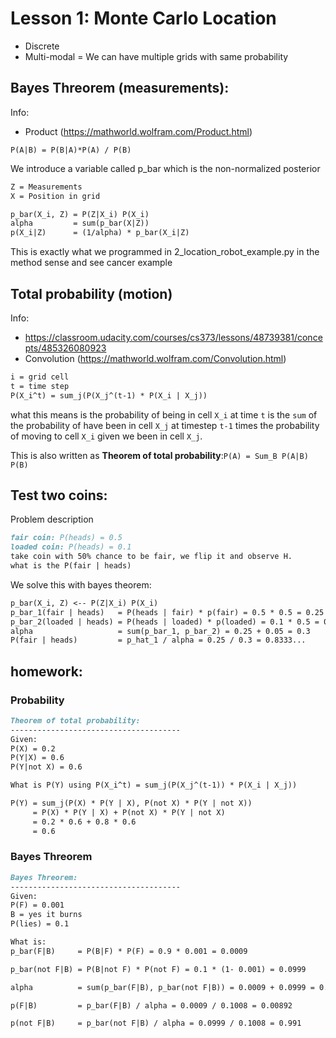 # Lesson 1: Monte Carlo Location
* Discrete 
* Multi-modal = We can have multiple grids with same probability

## Bayes Threorem (measurements):
Info:
* Product (https://mathworld.wolfram.com/Product.html)

``P(A|B) = P(B|A)*P(A) / P(B)``


We introduce a variable called p_bar which is the non-normalized posterior

```markdown
Z = Measurements
X = Position in grid

p_bar(X_i, Z) = P(Z|X_i) P(X_i)
alpha         = sum(p_bar(X|Z))
p(X_i|Z)      = (1/alpha) * p_bar(X_i|Z)
```
This is exactly what we programmed in 2_location_robot_example.py in the method sense and see cancer example

## Total probability (motion)
Info:
* https://classroom.udacity.com/courses/cs373/lessons/48739381/concepts/485326080923
* Convolution (https://mathworld.wolfram.com/Convolution.html)

```markdown
i = grid cell
t = time step
P(X_i^t) = sum_j(P(X_j^(t-1) * P(X_i | X_j))
```
what this means is the probability of being in cell ``X_i`` at time ``t`` is the ``sum`` of the probability of have been in cell ``X_j`` at timestep ``t-1`` times the probability of moving to cell ``X_i`` given we been in cell ``X_j``.

This is also written as **Theorem of total probability**:``P(A) = Sum_B P(A|B) P(B)``



## Test two coins:
Problem description
```markdown
fair coin: P(heads) = 0.5
loaded coin: P(heads) = 0.1
take coin with 50% chance to be fair, we flip it and observe H. 
what is the P(fair | heads)
```


We solve this with bayes theorem:
```markdown
p_bar(X_i, Z) <-- P(Z|X_i) P(X_i)
p_bar_1(fair | heads)   = P(heads | fair) * p(fair) = 0.5 * 0.5 = 0.25
p_bar_2(loaded | heads) = P(heads | loaded) * p(loaded) = 0.1 * 0.5 = 0.05
alpha                   = sum(p_bar_1, p_bar_2) = 0.25 + 0.05 = 0.3
P(fair | heads)         = p_hat_1 / alpha = 0.25 / 0.3 = 0.8333...
```


## homework:
### Probability

```markdown
Theorem of total probability:
--------------------------------------
Given: 
P(X) = 0.2
P(Y|X) = 0.6
P(Y|not X) = 0.6

What is P(Y) using P(X_i^t) = sum_j(P(X_j^(t-1)) * P(X_i | X_j))

P(Y) = sum_j(P(X) * P(Y | X), P(not X) * P(Y | not X))
     = P(X) * P(Y | X) + P(not X) * P(Y | not X)
     = 0.2 * 0.6 + 0.8 * 0.6
     = 0.6
```

### Bayes Threorem
```markdown
Bayes Threorem:
--------------------------------------
Given: 
P(F) = 0.001
B = yes it burns
P(lies) = 0.1

What is:
p_bar(F|B)     = P(B|F) * P(F) = 0.9 * 0.001 = 0.0009

p_bar(not F|B) = P(B|not F) * P(not F) = 0.1 * (1- 0.001) = 0.0999

alpha          = sum(p_bar(F|B), p_bar(not F|B)) = 0.0009 + 0.0999 = 0.1008

p(F|B)         = p_bar(F|B) / alpha = 0.0009 / 0.1008 = 0.00892

p(not F|B)     = p_bar(not F|B) / alpha = 0.0999 / 0.1008 = 0.991
```
